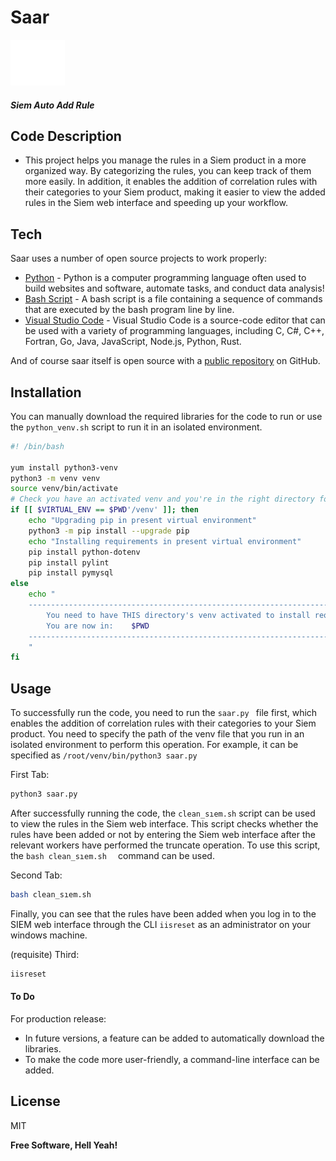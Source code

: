 #  Saar 

![alt text](https://github.com/bgrsmn/saar/blob/92352400e0a51b567a4de25bcd053ede03c478da/favicon.png "Logo Title Text 1")

##### Siem Auto Add Rule

## Code Description

- This project helps you manage the rules in a Siem product in a more organized way. By categorizing the rules, you can keep track of them more easily. In addition, it enables the addition of correlation rules with their categories to your Siem product, making it easier to view the added rules in the Siem web interface and speeding up your workflow.

## Tech

Saar uses a number of open source projects to work properly:

- [Python] - Python is a computer programming language often used to build websites and software, automate tasks, and conduct data analysis!
- [Bash Script] - A bash script is a file containing a sequence of commands that are executed by the bash program line by line. 
- [Visual Studio Code] - Visual Studio Code is a source-code editor that can be used with a variety of programming languages, including C, C#, C++, Fortran, Go, Java, JavaScript, Node.js, Python, Rust.

And of course saar itself is open source with a [public repository][bgrsmn] on GitHub.

## Installation

You can manually download the required libraries for the code to run or use the `python_venv.sh` script to run it in an isolated environment.

```sh
#! /bin/bash

yum install python3-venv
python3 -m venv venv
source venv/bin/activate
# Check you have an activated venv and you're in the right directory for it
if [[ $VIRTUAL_ENV == $PWD'/venv' ]]; then
    echo "Upgrading pip in present virtual environment"
    python3 -m pip install --upgrade pip
    echo "Installing requirements in present virtual environment"
    pip install python-dotenv
    pip install pylint
    pip install pymysql
else
    echo "
    ---------------------------------------------------------------------------------
        You need to have THIS directory's venv activated to install requirements!
        You are now in:    $PWD
    ---------------------------------------------------------------------------------
    "
fi
```

## Usage

To successfully run the code, you need to run the  `saar.py ` file first, which enables the addition of correlation rules with their categories to your Siem product. You need to specify the path of the venv file that you run in an isolated environment to perform this operation. For example, it can be specified as  `/root/venv/bin/python3 saar.py `

First Tab:
```sh
python3 saar.py
```

After successfully running the code, the   `clean_sıem.sh` script can be used to view the rules in the Siem web interface. This script checks whether the rules have been added or not by entering the Siem web interface after the relevant workers have performed the truncate operation. To use this script, the   `bash clean_sıem.sh  ` command can be used.

Second Tab:

```sh
bash clean_sıem.sh
```

Finally, you can see that the rules have been added when you log in to the SIEM web interface through the CLI `iisreset` as an administrator on your windows machine.

(requisite) Third:

```sh
iisreset
```

#### To Do

For production release:

- In future versions, a feature can be added to automatically download the libraries.
- To make the code more user-friendly, a command-line interface can be added.

## License

MIT

**Free Software, Hell Yeah!**



   [bgrsmn]: <https://github.com/bgrsmn?tab=repositories>
   [git-repo-url]: <https://github.com/bgrsmn?tab=repositories>
   [python]: <https://www.python.org/download/releases/3.0/>
   [bash script]: <https://ryanstutorials.net/bash-scripting-tutorial/bash-script.php>
   [visual studio code]: <https://code.visualstudio.com>


